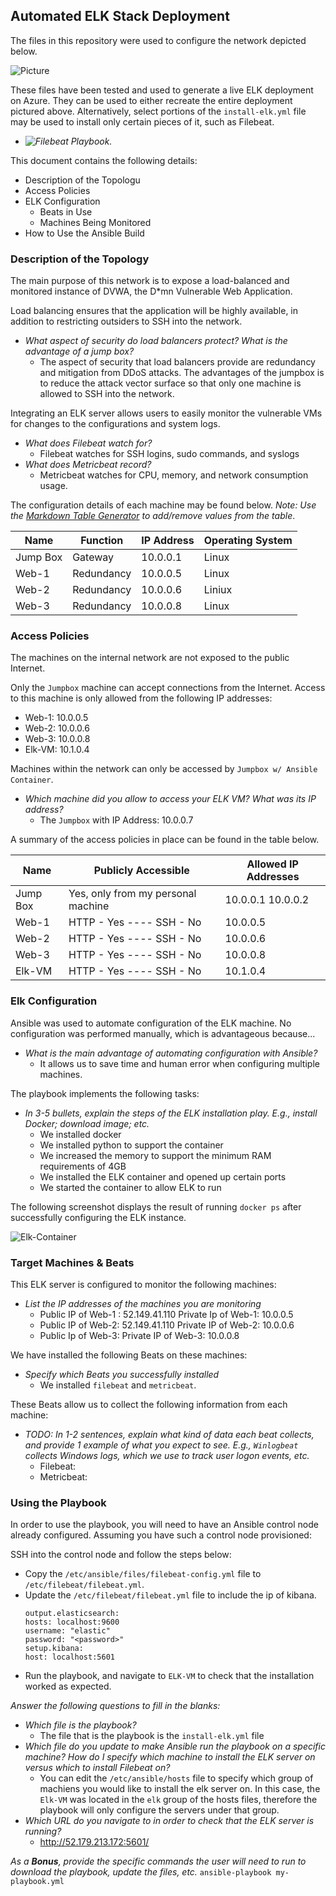 ## Automated ELK Stack Deployment

The files in this repository were used to configure the network depicted below.

![Picture](Diagram/Azure_Virtual_Network.png)

These files have been tested and used to generate a live ELK deployment on Azure. They can be used to either recreate the entire deployment pictured above. Alternatively, select portions of the `install-elk.yml` file may be used to install only certain pieces of it, such as Filebeat.

  - _![Filebeat Playbook](filebeat-playbook.yml)._

This document contains the following details:
- Description of the Topologu
- Access Policies
- ELK Configuration
  - Beats in Use
  - Machines Being Monitored
- How to Use the Ansible Build
  


### Description of the Topology

The main purpose of this network is to expose a load-balanced and monitored instance of DVWA, the D*mn Vulnerable Web Application.

Load balancing ensures that the application will be highly available, in addition to restricting outsiders to SSH into the network.
- _What aspect of security do load balancers protect? What is the advantage of a jump box?_
  - The aspect of security that load balancers provide are redundancy and mitigation from DDoS attacks. The advantages of the jumpbox is to reduce the attack vector surface so that only one machine is allowed to SSH into the network.

Integrating an ELK server allows users to easily monitor the vulnerable VMs for changes to the configurations and system logs.
- _What does Filebeat watch for?_
  - Filebeat watches for SSH logins, sudo commands, and syslogs  
- _What does Metricbeat record?_
  - Metricbeat watches for CPU, memory, and network consumption usage. 

The configuration details of each machine may be found below.
_Note: Use the [Markdown Table Generator](http://www.tablesgenerator.com/markdown_tables) to add/remove values from the table_.

| Name     | Function | IP Address | Operating System |
|----------|----------|------------|------------------|
| Jump Box | Gateway  | 10.0.0.1   | Linux            |
| Web-1    |   Redundancy       |    10.0.0.5        | Linux                 |
| Web-2     |  Redundancy        |           10.0.0.6 |      Liniux            |
| Web-3    | Redundancy          |            10.0.0.8|         Linux      |

### Access Policies

The machines on the internal network are not exposed to the public Internet. 

Only the `Jumpbox` machine can accept connections from the Internet. Access to this machine is only allowed from the following IP addresses:
- Web-1: 10.0.0.5
- Web-2: 10.0.0.6
- Web-3: 10.0.0.8
- Elk-VM: 10.1.0.4

Machines within the network can only be accessed by `Jumpbox w/ Ansible Container`.
- _Which machine did you allow to access your ELK VM? What was its IP address?_
  - The `Jumpbox` with IP Address: 10.0.0.7

A summary of the access policies in place can be found in the table below.

| Name     | Publicly Accessible | Allowed IP Addresses |
|----------|---------------------|----------------------|
| Jump Box | Yes, only from my personal machine              | 10.0.0.1 10.0.0.2    |
| Web-1          | HTTP - Yes ---- SSH - No                     |           10.0.0.5           |
| Web-2          | HTTP - Yes ---- SSH - No                       |         10.0.0.6             |
| Web-3          | HTTP - Yes ---- SSH - No                       |         10.0.0.8             |
| Elk-VM      | HTTP - Yes ---- SSH - No                       |             10.1.0.4         |

### Elk Configuration

Ansible was used to automate configuration of the ELK machine. No configuration was performed manually, which is advantageous because...
- _What is the main advantage of automating configuration with Ansible?_
  - It allows us to save time and human error when configuring multiple machines.

The playbook implements the following tasks:
- _In 3-5 bullets, explain the steps of the ELK installation play. E.g., install Docker; download image; etc._
  - We installed docker
  - We installed python to support the container
  - We increased the memory to support the minimum RAM requirements of 4GB
  - We installed the ELK container and opened up certain ports
  - We started the container to allow ELK to run

The following screenshot displays the result of running `docker ps` after successfully configuring the ELK instance.

![Elk-Container](Diagram/ELK_container.png)

### Target Machines & Beats
This ELK server is configured to monitor the following machines:
- _List the IP addresses of the machines you are monitoring_
   - Public IP of Web-1 : 52.149.41.110 
Private Ip of Web-1: 10.0.0.5  
    - Public IP of Web-2: 52.149.41.110
Private IP of Web-2: 10.0.0.6
    - Public Ip of Web-3: 
Private IP of Web-3: 10.0.0.8

We have installed the following Beats on these machines:
- _Specify which Beats you successfully installed_
  - We installed `filebeat` and `metricbeat`.  

These Beats allow us to collect the following information from each machine:
- _TODO: In 1-2 sentences, explain what kind of data each beat collects, and provide 1 example of what you expect to see. E.g., `Winlogbeat` collects Windows logs, which we use to track user logon events, etc._
  - Filebeat:
  - Metricbeat:

### Using the Playbook
In order to use the playbook, you will need to have an Ansible control node already configured. Assuming you have such a control node provisioned: 

SSH into the control node and follow the steps below:
- Copy the `/etc/ansible/files/filebeat-config.yml` file to `/etc/filebeat/filebeat.yml`.
- Update the `/etc/filebeat/filebeat.yml` file to include the ip of kibana.
  ```
  output.elasticsearch:
  hosts: localhost:9600
  username: "elastic"
  password: "<password>"
  setup.kibana:
  host: localhost:5601
  ```
- Run the playbook, and navigate to `ELK-VM` to check that the installation worked as expected.

_Answer the following questions to fill in the blanks:_
- _Which file is the playbook?_
  - The file that is the playbook is the `install-elk.yml` file
 - _Which file do you update to make Ansible run the playbook on a specific machine? How do I specify which machine to install the ELK server on versus which to install Filebeat on?_
    - You can edit the `/etc/ansible/hosts` file to specify which group of machiens you would like to install the elk server on. In this case, the `Elk-VM` was located in the `elk` group of the hosts files, therefore the playbook will only configure the servers under that group.   
- _Which URL do you navigate to in order to check that the ELK server is running?_
  - http://52.179.213.172:5601/
 
_As a **Bonus**, provide the specific commands the user will need to run to download the playbook, update the files, etc._
                `ansible-playbook my-playbook.yml`
